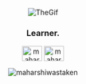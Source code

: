 <p align="center">
  <img src="https://media0.giphy.com/media/bGgsc5mWoryfgKBx1u/200w.gif?cid=6c09b952o6f53olaej2zzfp01a1efsm492smafy9u09onh30&ep=v1_gifs_search&rid=200w.gif&ct=g" alt="TheGif" loop>
</p>
<h3 align="center">Learner.</h3>

<p align="center">
  <a href="https://twitter.com/maharshikattel" target="blank"><img align="center" src="https://raw.githubusercontent.com/rahuldkjain/github-profile-readme-generator/master/src/images/icons/Social/twitter.svg" alt="maharshikattel" height="30" width="40" /></a>
  <a href="https://linkedin.com/in/maharshi-kattel-2772a5293" target="blank"><img align="center" src="https://raw.githubusercontent.com/rahuldkjain/github-profile-readme-generator/master/src/images/icons/Social/linked-in-alt.svg" alt="maharshi-kattel-2772a5293" height="30" width="40" /></a>
</p>
<p align="center">
  <img src="https://komarev.com/ghpvc/?username=maharshiwastaken&label=Profile%20views&color=0e75b6&style=flat" alt="maharshiwastaken" />
</p>
